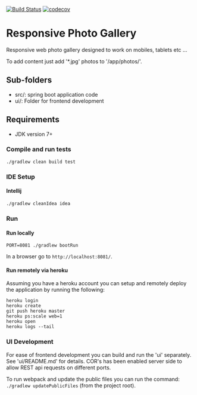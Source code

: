 [![Build Status](https://travis-ci.org/m-x-k/photo-gallery.svg?branch=master)](https://travis-ci.org/m-x-k/photo-gallery)
[![codecov](https://codecov.io/gh/m-x-k/photo-gallery/branch/master/graph/badge.svg)](https://codecov.io/gh/m-x-k/photo-gallery)

# Responsive Photo Gallery

Responsive web photo gallery designed to work on mobiles, tablets etc ...

To add content just add '*.jpg' photos to '/app/photos/'.

## Sub-folders
* src/: spring boot application code
* ui/: Folder for frontend development

## Requirements

* JDK version 7+

### Compile and run tests

```./gradlew clean build test```

### IDE Setup

#### Intellij

```./gradlew cleanIdea idea```

### Run

#### Run locally

```PORT=8081 ./gradlew bootRun```

In a browser go to `http://localhost:8081/`.

#### Run remotely via heroku

Assuming you have a heroku account you can setup and remotely deploy the application by running the following:
```
heroku login
heroku create
git push heroku master
heroku ps:scale web=1
heroku open
heroku logs --tail
```

### UI Development

For ease of frontend development you can build and run the 'ui' separately. 
See 'ui/README.md' for details. COR's has been enabled server side to allow REST api requests on different ports.

To run webpack and update the public files you can run the command: ```./gradlew updatePublicFiles``` (from the project root).

